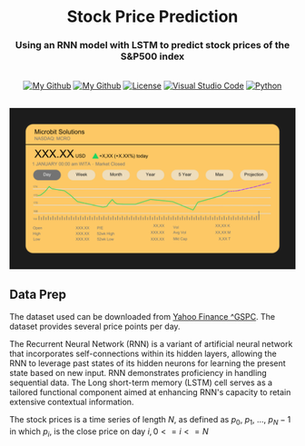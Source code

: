 <h1 align="center">Stock Price Prediction</h1>
  <h3 align="center">Using an RNN model with LSTM to predict stock prices of the S&P500 index</h3>

</div>

<br/>

<div align="center">
  <a href="#"><img alt="My Github" src="https://img.shields.io/badge/Complete!-8A2BE2"></a>
  <a href="https://github.com/AndrewKim2807"><img alt="My Github" src="https://img.shields.io/badge/GitHub-%23121011.svg?logo=github&logoColor=white"></a>
  <a href="https://github.com/AndrewKim2807/Stock-Price-Prediction"><img alt="License" src="https://img.shields.io/badge/License-MIT-red"></a>
  <a href="#"><img alt="Visual Studio Code" src="https://img.shields.io/badge/Visual%20Studio%20Code-0078d7.svg?logo=visual-studio-code&logoColor=white"></a>
  <a href="#"><img alt="Python" src="https://img.shields.io/badge/Python-3776AB?logo=python&logoColor=fff"></a>
</div>

<br/>

![Thumbnail](https://github.com/AndrewKim2807/Stock-Price-Prediction/blob/main/Stock%20Price%20Prediction.png)

## Data Prep

The dataset used can be downloaded from [Yahoo Finance ^GSPC](https://finance.yahoo.com/quote/%5EGSPC/history/?p=%5EGSPC&guce_referrer=aHR0cHM6Ly9saWxpYW53ZW5nLmdpdGh1Yi5pby8&guce_referrer_sig=AQAAAHO_ZxM4LqGjzUzgO02Gm4r4zoNEJOBFE_7kGkW6MeuuSyN0pEv_Gg_MduvetWwktnyp7_HUQEbBYmruXnkSjECMVGX8stCFVR4_YOoM-jRoNrm0M9_2KAR_0gEkYoA7ycXjfmwYKTiawCAlAZ-QGmmse90gZDvkwddn4mNmL8Jy). The dataset provides several price points per day.

The Recurrent Neural Network (RNN) is a variant of artificial neural network that incorporates self-connections within its hidden layers, allowing the RNN to leverage past states of its hidden neurons for learning the present state based on new input. RNN demonstrates proficiency in handling sequential data. The Long short-term memory (LSTM) cell serves as a tailored functional component aimed at enhancing RNN's capacity to retain extensive contextual information.

The stock prices is a time series of length $N$, as defined as ${p}_0$, ${p}_1$, $...$, ${p}_N-1$ in which ${p}_i$, is the close price on day $i, 0 <= i <= N$
